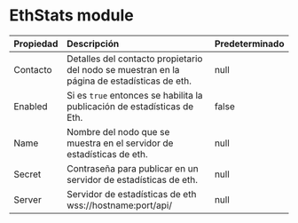 # EthStats module

| Propiedad | Descripción | Predeterminado |
| :--- | :--- | :--- |
| Contacto | Detalles del contacto propietario del nodo se muestran en la página de estadísticas de eth. | null |
| Enabled | Si es `true`  entonces se habilita la publicación de estadísticas de Eth. | false |
| Name | Nombre del nodo que se muestra en el servidor de estadísticas de eth. | null |
| Secret | Contraseña para publicar en un servidor de estadísticas de eth. | null |
| Server | Servidor de estadísticas de eth wss://hostname:port/api/ | null |

